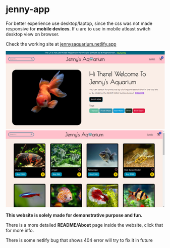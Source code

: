 # jenny-app
For better experience use desktop/laptop, since the css was not made responsive for **mobile devices**. If u are to use in mobile atleast switch desktop view on browser.

Check the working site at [jennysaquarium.netlify.app](https://jennysaquarium.netlify.app)

![Landing Page](https://github.com/darkhorse1925/jenny-app/blob/master/demo/Landing_demo.png)
![Products Page](https://github.com/darkhorse1925/jenny-app/blob/master/demo/products_demo.png)

**This website is solely made for demonstrative purpose and fun.**

There is a more detailed **README/About** page inside the website, click that for more info.

There is some netlify bug that shows 404 error will try to fix it in future

